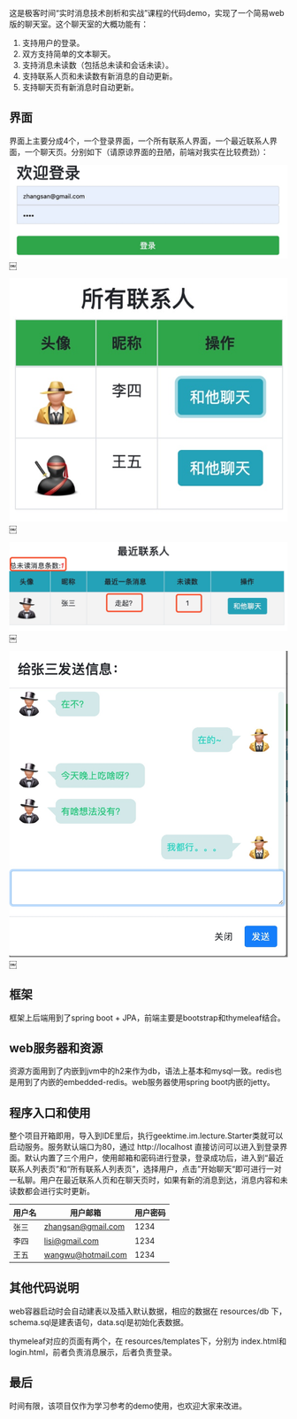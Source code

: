 这是极客时间“实时消息技术剖析和实战”课程的代码demo，实现了一个简易web版的聊天室。这个聊天室的大概功能有：

1. 支持用户的登录。
2. 双方支持简单的文本聊天。
3. 支持消息未读数（包括总未读和会话未读）。
4. 支持联系人页和未读数有新消息的自动更新。
5. 支持聊天页有新消息时自动更新。

## 界面
界面上主要分成4个，一个登录界面，一个所有联系人界面，一个最近联系人界面，一个聊天页。分别如下（请原谅界面的丑陋，前端对我实在比较费劲）：

![](https://github.com/coldwalker/resources/blob/master/geektime/login.jpg)￼

![](https://github.com/coldwalker/resources/blob/master/geektime/all_contacts.jpg)￼

![](https://github.com/coldwalker/resources/blob/master/geektime/latest_contacts.jpg)￼

![](https://github.com/coldwalker/resources/blob/master/geektime/chat.jpg)￼

## 框架
框架上后端用到了spring boot + JPA，前端主要是bootstrap和thymeleaf结合。

## web服务器和资源
资源方面用到了内嵌到jvm中的h2来作为db，语法上基本和mysql一致。redis也是用到了内嵌的embedded-redis。web服务器使用spring boot内嵌的jetty。

## 程序入口和使用
整个项目开箱即用，导入到IDE里后，执行geektime.im.lecture.Starter类就可以启动服务。服务默认端口为80，通过 http://localhost 直接访问可以进入到登录界面。默认内置了三个用户，使用邮箱和密码进行登录，登录成功后，进入到“最近联系人列表页”和“所有联系人列表页”，选择用户，点击”开始聊天“即可进行一对一私聊。用户在最近联系人页和在聊天页时，如果有新的消息到达，消息内容和未读数都会进行实时更新。

用户名  | 用户邮箱 | 用户密码
--------- | -------- | -------
张三 | zhangsan@gmail.com | 1234
李四 | lisi@gmail.com | 1234
王五 | wangwu@hotmail.com | 1234

## 其他代码说明
web容器启动时会自动建表以及插入默认数据，相应的数据在 resources/db 下，schema.sql是建表语句，data.sql是初始化表数据。

thymeleaf对应的页面有两个，在 resources/templates下，分别为 index.html和login.html，前者负责消息展示，后者负责登录。

## 最后
时间有限，该项目仅作为学习参考的demo使用，也欢迎大家来改进。
